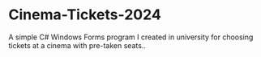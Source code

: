 # Cinema-Tickets-2024
A simple C# Windows Forms program I created in university for choosing tickets at a cinema with pre-taken seats..
